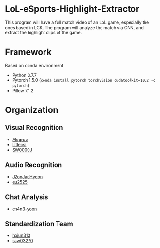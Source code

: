 # LoL-eSports-Highlight-Extractor
This program will have a full match video of an LoL game, especially the ones based in LCK. The program will analyze the match via CNN, and extract the highlight clips of the game.

# Framework
Based on conda environment
* Python 3.7.7
* Pytorch 1.5.0 (`conda install pytorch torchvision cudatoolkit=10.2 -c pytorch`)
* Pillow 7.1.2

# Organization
## Visual Recognition
* [Alegruz](https://github.com/Alegruz)
* [littlecsi](https://github.com/littlecsi)
* [SW0000J](https://github.com/SW0000J)

## Audio Recognition
* [J2onJaeHyeon](https://github.com/J2onJaeHyeon)
* [eu2525](https://github.com/eu2525)

## Chat Analysis
* [ch4n3-yoon](https://github.com/ch4n3-yoon)

## Standardization Team
* [hojun313](https://github.com/hojun313)
* [ssw03270](https://github.com/ssw03270)